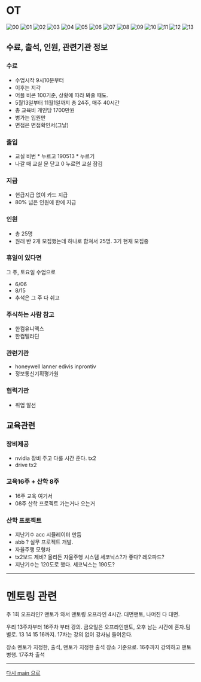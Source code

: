 # OT

![00](./OT/source/OT20190513_0.jpg)
![01](./OT/source/OT20190513_01.jpg)
![02](./OT/source/OT20190513_02.jpg)
![03](./OT/source/OT20190513_03.jpg)
![04](./OT/source/OT20190513_04.jpg)
![05](./OT/source/OT20190513_05.jpg)
![06](./OT/source/OT20190513_06.jpg)
![07](./OT/source/OT20190513_07.jpg)
![08](./OT/source/OT20190513_08.jpg)
![09](./OT/source/OT20190513_09.jpg)
![10](./OT/source/OT20190513_10.jpg)
![11](./OT/source/OT20190513_11.jpg)
![12](./OT/source/OT20190513_12.jpg)
![13](./OT/source/OT20190513_13.jpg)


## 수료, 출석, 인원, 관련기관 정보
### 수료
* 수업시작 9시10분부터
* 이후는 지각
* 어플 비콘 100기준, 상황에 따라 봐줄 때도.
* 5월13일부터 11월1일까지 총 24주, 매주 40시간
* 총 교육비 개인당 1700만원
* 병가는 입원만
* 면접은 면접확인서(그날)

### 출입
* 교실 비번 \* 누르고 190513 \* 누르기
* 나갈 때 교실 문 닫고 0 누르면 교실 잠김

### 지급
* 현급지급 없이 카드 지급
* 80% 넘은 인원에 한에 지급


### 인원
* 총 25명
* 원래 반 2개 모집했는데 하나로 합쳐서 25명. 3기 현재 모집중


### 휴일이 있다면
그 주, 토요일 수업으로
* 6/06
* 8/15
* 추석은 그 주 다 쉬고


### 주식하는 사람 참고
* 한컴유니맥스
* 한컴텔라딘


### 관련기관
* honeywell lanner edivis inprontiv
* 정보통신기획평가원

### 협력기관
* 취업 알선


## 교육관련
### 장비제공
* nvidia 장비 주고 다룰 시간 준다. tx2
* drive tx2


### 교육16주 + 산학 8주
* 16주 교육 여기서
* 08주 산학 프로젝트 가는거나 오는거


### 산학 프로젝트
* 지난기수 acc 시뮬레이터 만듬
* abb ? 실무 프로젝트 개발.
* 자율주행 모형차 
* tx2보드 제비? 올리든 자율주행 시스템  세코닉스?가 좋다? 레오파드?
* 지난기수는 120도로 했다. 세코닉스는 190도?

---

# 멘토링 관련

주 1회 오프라인? 맨토가 와서 맨토링 오프라인 4시간. 대면맨토, 나머진 다 대면. 

우리 13주차부터 16주차 부터 강의. 금요일은 오프라인맨토, 오후 남는 시간에 혼자.팀별로.  13 14 15 16까지. 17차는 강의 없이 강사님 들어온다. 

장소 멘토가 지정한, 출석, 맨토가 지정한 출석 장소 기준으로. 16주까지 강의하고 맨토 병행. 17주차 출석


---

[다시 main 으로](../README.md)
